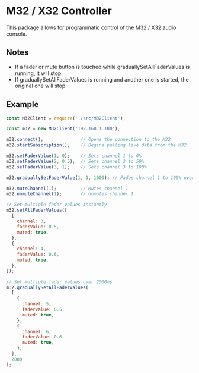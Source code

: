 # M32 / X32 Controller

This package allows for programmatic control of the M32 / X32 audio console.

## Notes

* If a fader or mute button is touched while graduallySetAllFaderValues is running, it will stop.
* If graduallySetAllFaderValues is running and another one is started, the original one will stop.

## Example

```js
const M32Client = require('./src/M32Client');

const m32 = new M32Client('192.168.1.100');

m32.connect();              // Opens the connection to the M32
m32.startSubscription();    // Begins pulling live data from the M32

m32.setFaderValue(1, 0);    // Sets channel 1 to 0%
m32.setFaderValue(2, 0.5);  // Sets channel 2 to 50%
m32.setFaderValue(3, 1);    // Sets channel 3 to 100%

m32.graduallySetFaderValue(1, 1, 1000); // Fades channel 1 to 100% over 1000ms

m32.muteChannel(1);         // Mutes channel 1
m32.unmuteChannel(1);       // Unmutes channel 1

// Set multiple fader values instantly
m32.setAllFaderValues([
  {
    channel: 3,
    faderValue: 0.5,
    muted: true,
  },
  {
    channel: 4,
    faderValue: 0.6,
    muted: true,
  },
]);

// Set multiple fader values over 2000ms
m32.graduallySetAllFaderValues(
  [
    {
      channel: 5,
      faderValue: 0.5,
      muted: true,
    },
    {
      channel: 6,
      faderValue: 0.6,
      muted: true,
    },
  ],
  2000
);
```